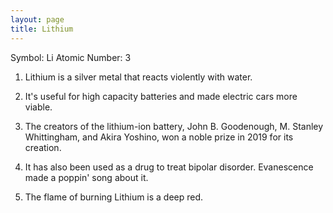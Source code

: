 ```yaml
---
layout: page
title: Lithium
---
```


Symbol: Li
Atomic Number: 3

1. Lithium is a silver metal that reacts violently with water. 

2. It's useful for high capacity batteries and made electric cars more viable. 

3. The creators of the lithium-ion battery, John B. Goodenough, M. Stanley Whittingham, and Akira Yoshino, won a noble prize in 2019 for its creation. 

4. It has also been used as a drug to treat bipolar disorder. Evanescence made a poppin' song about it.

5. The flame of burning Lithium is a deep red.
